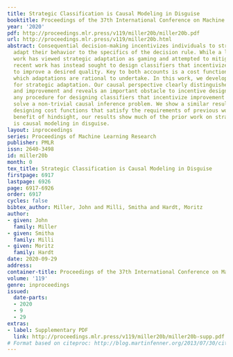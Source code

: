 ```yaml
---
title: Strategic Classification is Causal Modeling in Disguise
booktitle: Proceedings of the 37th International Conference on Machine Learning
year: '2020'
pdf: http://proceedings.mlr.press/v119/miller20b/miller20b.pdf
url: http://proceedings.mlr.press/v119/miller20b.html
abstract: Consequential decision-making incentivizes individuals to strategically
  adapt their behavior to the specifics of the decision rule. While a long line of
  work has viewed strategic adaptation as gaming and attempted to mitigate its effects,
  recent work has instead sought to design classifiers that incentivize individuals
  to improve a desired quality. Key to both accounts is a cost function that dictates
  which adaptations are rational to undertake. In this work, we develop a causal framework
  for strategic adaptation. Our causal perspective clearly distinguishes between gaming
  and improvement and reveals an important obstacle to incentive design. We prove
  any procedure for designing classifiers that incentivize improvement must inevitably
  solve a non-trivial causal inference problem. We show a similar result holds for
  designing cost functions that satisfy the requirements of previous work. With the
  benefit of hindsight, our results show much of the prior work on strategic classification
  is causal modeling in disguise.
layout: inproceedings
series: Proceedings of Machine Learning Research
publisher: PMLR
issn: 2640-3498
id: miller20b
month: 0
tex_title: Strategic Classification is Causal Modeling in Disguise
firstpage: 6917
lastpage: 6926
page: 6917-6926
order: 6917
cycles: false
bibtex_author: Miller, John and Milli, Smitha and Hardt, Moritz
author:
- given: John
  family: Miller
- given: Smitha
  family: Milli
- given: Moritz
  family: Hardt
date: 2020-09-29
address: 
container-title: Proceedings of the 37th International Conference on Machine Learning
volume: '119'
genre: inproceedings
issued:
  date-parts:
  - 2020
  - 9
  - 29
extras:
- label: Supplementary PDF
  link: http://proceedings.mlr.press/v119/miller20b/miller20b-supp.pdf
# Format based on citeproc: http://blog.martinfenner.org/2013/07/30/citeproc-yaml-for-bibliographies/
---
```

